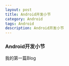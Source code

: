 ```yaml
---
layout: post
title: Android开发小节
category: Android
tags: Android
description: Android开发小节
---
```


### Android开发小节

我的第一篇Blog
